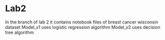 # Lab2
In the branch of lab 2 it contains notebook files of breast cancer wisconsin dataset
Model_v1 uses logistic regression algorithm
Model_v2 uses decision tree algorithm
